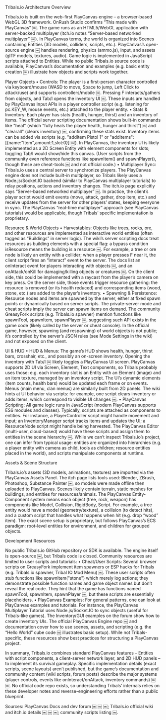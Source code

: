 Tribals.io Architecture Overview

Tribals.io is built on the web-first PlayCanvas engine – a browser-based WebGL 3D framework. OnRush Studio confirms “This made with PlayCanvas” ￼. The game runs as an HTML5/WebGL application with server-backed multiplayer (itch.io notes “Server-based networked multiplayer” ￼). In PlayCanvas terms, the world is organized into Scenes containing Entities (3D models, colliders, scripts, etc.). PlayCanvas’s open-source engine ￼ handles rendering, physics (ammo.js), input, and assets (glTF models, textures, audio). Game logic is implemented in JavaScript scripts attached to Entities. While no public Tribals.io source code is available, PlayCanvas’s documentation and examples (e.g. basic entity creation ￼) illustrate how objects and scripts work together.

Player Objects
	•	Controls: The player is a first-person character controlled via keyboard/mouse (WASD to move, Space to jump, Left Click to attack/use) and supports controllers/mobile ￼. Pressing F interacts/gathers from objects, and Tab/I opens the inventory UI ￼. These inputs are handled by PlayCanvas Input APIs in a player controller script (e.g. listening for pc.KEY_W, mouse events, etc.) attached to the player entity.
	•	Stats & Inventory: Each player has stats (health, hunger, thirst) and an inventory of items. The official server scripting documentation shows built-in commands like "heal" (which “fully heals the player health, hunger and thirst”) ￼ and "clearall" (clears inventory) ￼, confirming these stats exist. Inventory items can be added via scripts (e.g. "addItem Pistol 1" or "addItems":[{name:"Item",amount:1,slot:0}] ￼). In PlayCanvas, the inventory UI is likely implemented as a 2D Screen Entity with element components for slots; toggling Tab/I would show/hide this canvas. (User scripts from the community even reference functions like spawnItem() and spawnPlayer(), though these are cheat-tools ￼ and not official code.)
	•	Multiplayer Sync: Tribals.io uses a central server to synchronize players. The PlayCanvas engine does not include built-in multiplayer, so Tribals likely uses a Node.js/Socket.IO backend (similar to PlayCanvas multiplayer tutorials) to relay positions, actions and inventory changes. The itch.io page explicitly says “Server-based networked multiplayer” ￼. In practice, the client’s player script would emit events (move, attack, gather, drop item, etc.) and receive updates from the server for other players’ states, keeping everyone in sync. The PlayCanvas “real-time multiplayer” approach (see PlayCanvas tutorials) would be applicable, though Tribals’ specific implementation is proprietary.

Resource & World Objects
	•	Harvestables: Objects like trees, rocks, ore, and other resources are implemented as interactive world entities (often tagged as “Buildings” in server logic). The wiki’s server scripting docs treat resources as building elements with a special flag: a bypass condition isResource means the building is a resource ￼. For example, a tree or ore node is likely an entity with a collider; when a player presses F near it, the client script fires an “interact” event to the server. The docs list an onInteract event for players interacting with objects ￼, and an onAttack/onKill for damaging/killing objects or creatures ￼. On the client side, this could be implemented with a raycast from the player’s camera on key press. On the server side, those events trigger resource gathering: the resource is removed (or its health reduced) and corresponding items (wood, stone, etc.) are added to the player’s inventory.
	•	Spawning & Persistence: Resource nodes and items are spawned by the server, either at fixed spawn points or dynamically based on server scripts. The private-server mode and cheat scripts imply the server can spawn items on demand. The community GreasyFork scripts (e.g. Tribals.io spawner) mention functions like spawnTool, spawnItem, spawnPlayer ￼, suggesting such API exists in the game code (likely called by the server or cheat console). In the official game, however, spawning (and respawning) of world objects is not public; it’s controlled by the server’s JSON rules (see Mode Settings in the wiki) and not exposed on the client.

UI & HUD
	•	HUD & Menus: The game’s HUD shows health, hunger, thirst bars, crosshair, etc., and possibly an on-screen inventory. Opening the inventory with Tab/I ￼ likely toggles a PlayCanvas UI screen. PlayCanvas supports 2D UI via Screen, Element, Text components, so Tribals probably uses those: e.g. each inventory slot is an Entity with an Element (image) and an item texture, managed by an inventory script. The UI’s dynamic elements (item counts, health bars) would be updated each frame or on events. Menus (main menu, clan menus) are similarly built from 2D panels. The wiki hints at UI behavior via scripts: for example, one script clears inventory or adds items, which correspond to visible UI changes ￼.
	•	PlayCanvas Scripting: All game logic runs in JavaScript (modern PlayCanvas supports ES6 modules and classes). Typically, scripts are attached as components to entities. For instance, a PlayerController script might handle movement and input; an InventoryManager script tracks items and updates the UI; a ResourceNode script might handle being harvested. The PlayCanvas Editor (multi-user, cloud-based) would have these scripts and assign them to entities in the scene hierarchy ￼. While we can’t inspect Tribals.io’s project, one can infer from typical usage: entities are organized into hierarchies (e.g. a player entity with camera as child, tools as children; resource entities placed in the world), and scripts manipulate components at runtime.

Assets & Scene Structure

Tribals.io’s assets (3D models, animations, textures) are imported via the PlayCanvas Assets Panel. The itch page lists tools used: Blender, ZBrush, Photoshop, Substance Painter ￼, so models were made offline then uploaded to PlayCanvas. Scenes likely contain terrain, static meshes for buildings, and entities for resources/animals. The PlayCanvas Entity-Component system means each object (tree, rock, weapon) has components like Model, Collision, RigidBody, Script. For example, a tree entity would have a model (geometry/texture), a collision (to detect hits), and a custom script that handles what happens when hit (e.g. drop “wood” item). The exact scene setup is proprietary, but follows PlayCanvas’s ECS paradigm: root-level entities for environment, and children for grouped objects.

Development Resources

No public Tribals.io GitHub repository or SDK is available. The engine itself is open-source ￼, but Tribals code is closed. Community resources are limited to user scripts and tutorials:
	•	Cheat/User Scripts: Several browser scripts on GreasyFork implement item spawners or ESP hacks for Tribals (e.g. Tribals.io spawner, Tribal IO Mod Menu) ￼. These user scripts often stub functions like spawnItem("stone") which merely log actions; they demonstrate possible function names and game object names but don’t reveal the real code. They hint that the game has functions named spawnTool, spawnItem, spawnPlayer ￼, but these scripts are essentially placeholders.
	•	PlayCanvas Examples: For general patterns, one can look at PlayCanvas examples and tutorials. For instance, the PlayCanvas Multiplayer Tutorial uses Node.js/Socket.IO to sync objects (useful for Tribals-like games). The Inventory/GUI examples on the forum show how to create inventory UIs. The official PlayCanvas Engine repo ￼ and documentation cover how to use scenes, assets, and scripting (e.g. the “Hello World” cube code ￼ illustrates basic setup). While not Tribals-specific, these resources show best practices for structuring a PlayCanvas project.

In summary, Tribals.io combines standard PlayCanvas features – Entities with script components, a client-server network layer, and 2D HUD panels – to implement its survival gameplay. Specific implementation details (exact scripts, scene layouts) aren’t published, but the game’s documentation and community content (wiki scripts, forum posts) describe the major systems (player controls, events like onInteract/onAttack, inventory commands) ￼ ￼. No official code repo exists, so understanding Tribals’ internals relies on these developer notes and reverse-engineering efforts rather than a public blueprint.

Sources: PlayCanvas Docs and dev forum ￼ ￼ ￼; Tribals.io official wiki and itch.io details ￼ ￼ ￼; community scripts listing ￼.